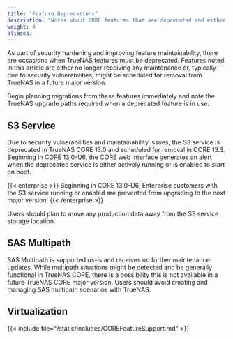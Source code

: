 ```yaml
---
title: "Feature Deprecations"
description: "Notes about CORE features that are deprecated and either receive no further updates or are scheduled for removal from TrueNAS."
weight: 4
aliases:
---
```


As part of security hardening and improving feature maintainability, there are occasions when TrueNAS features must be deprecated.
Features noted in this article are either no longer receiving any maintenance or, typically due to security vulnerabilities, might be scheduled for removal from TrueNAS in a future major version.

Begin planning migrations from these features immediately and note the TrueNAS upgrade paths required when a deprecated feature is in use.

## S3 Service

Due to security vulnerabilities and maintainability issues, the S3 service is deprecated in TrueNAS CORE 13.0 and scheduled for removal in CORE 13.3.
Beginning in CORE 13.0-U6, the CORE web interface generates an alert when the deprecated service is either actively running or is enabled to start on boot.

{{< enterprise >}}
Beginning in CORE 13.0-U6, Enterprise customers with the S3 service running or enabled are prevented from upgrading to the next major version.
{{< /enterprise >}}

Users should plan to move any production data away from the S3 service storage location.

## SAS Multipath

SAS Multipath is supported *as-is* and receives no further maintenance updates.
While multipath situations might be detected and be generally functional in TrueNAS CORE, there is a possibility this is not available in a future TrueNAS CORE major version.
Users should avoid creating and managing SAS multipath scenarios with TrueNAS.

## Virtualization

{{< include file="/static/includes/COREFeatureSupport.md" >}}
